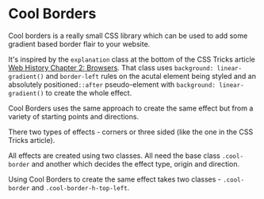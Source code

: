 # Cool Borders

Cool borders is a really small CSS library which can be used to add some gradient based border flair to your website.

It's inspired by the `explanation` class at the bottom of the CSS Tricks article [Web History Chapter 2: Browsers](https://css-tricks.com/chapter-2-browsers/). That class uses `background: linear-gradient()` and `border-left` rules on the acutal element being styled and an absolutely positioned`::after` pseudo-element with `background: linear-gradient()` to create the whole effect.

Cool Borders uses the same approach to create the same effect but from a variety of starting points and directions. 

There two types of effects - corners or three sided (like the one in the CSS Tricks article). 

All effects are created using two classes. All need the base class `.cool-border` and another which decides the effect type, origin and direction. 

Using Cool Borders to create the same effect takes two classes - `.cool-border` and `.cool-border-h-top-left`. 
